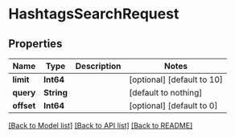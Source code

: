 # HashtagsSearchRequest


## Properties
Name | Type | Description | Notes
------------ | ------------- | ------------- | -------------
**limit** | **Int64** |  | [optional] [default to 10]
**query** | **String** |  | [default to nothing]
**offset** | **Int64** |  | [optional] [default to 0]


[[Back to Model list]](../README.md#models) [[Back to API list]](../README.md#api-endpoints) [[Back to README]](../README.md)


